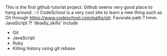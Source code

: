 This is the first github tutorial project.
Github seems very good place to hang around. :-)
CodeSchool is a very cool site to learn a new thing such as Git through https://www.codeschool.com/paths/git.
Favorate path ? hmm. JavaScript ?!
'deadly_skills' include 
* Git
* JavaScript
* Ruby 
* Killing history using git rebase